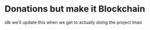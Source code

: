# Donations but make it Blockchain

idk we'll update this when we get to actually doing the project lmao
